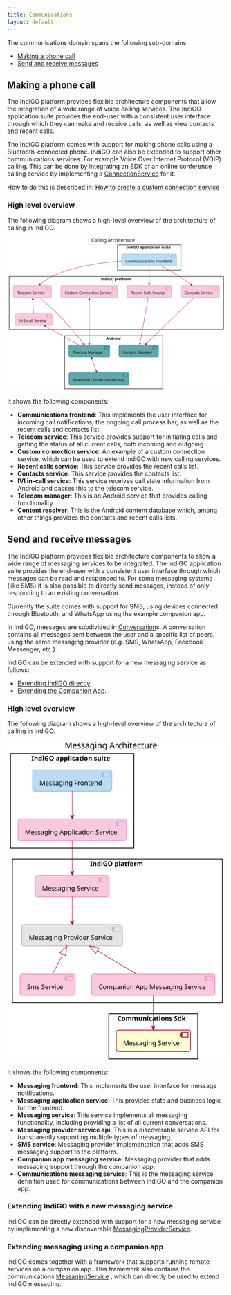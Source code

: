 ```yaml
---
title: Communications
layout: default
---
```


The communications domain spans the following sub-domains:

- [Making a phone call](#making-a-phone-call)
- [Send and receive messages](#send-and-receive-messages)

## Making a phone call

The IndiGO platform provides flexible architecture components that allow the integration of a wide
range of voice calling services. The IndiGO application suite provides the end-user with a
consistent user interface through which they can make and receive calls, as well as view contacts
and recent calls.

The IndiGO platform comes with support for making phone calls using a Bluetooth-connected phone.
IndiGO can also be extended to support other communications services. For example Voice Over
Internet Protocol (VOIP) calling. This can be done by integrating an SDK of an online conference
calling service by implementing a
[ConnectionService](https://developer.android.com/reference/android/telecom/ConnectionService) for
it.

How to do this is described in:
[How to create a custom connection service](/indigo/documentation/tutorials-and-examples/communications/create-a-custom-connections-service)

### High level overview

The following diagram shows a high-level overview of the architecture of calling in IndiGO.

![Calling high-level overview image](images/communications_domain-calling-high-level-overview.svg)

It shows the following components:

- __Communications frontend__: This implements the user interface for incoming call notifications,
    the ongoing call process bar, as well as the recent calls and contacts list.
- __Telecom service__: This service provides support for initiating calls and getting the status
    of all current calls, both incoming and outgoing.
- __Custom connection service__: An example of a custom connection service, which can be used to
  extend IndiGO with new calling services.
- __Recent calls service__: This service provides the recent calls list.
- __Contacts service__: This service provides the contacts list.
- __IVI in-call service__: This service receives call state information from Android and passes
    this to the telecom service.
- __Telecom manager__: This is an Android service that provides calling functionality.
- __Content resolver__: This is the Android content database which, among other things provides
  the contacts and recent calls lists.

## Send and receive messages

The IndiGO platform provides flexible architecture components to allow a wide range of
messaging services to be integrated. The IndiGO application suite provides the end-user with a
consistent user interface through which messages can be read and responded to. For some messaging
systems (like SMS) it is  also possible to directly send messages, instead of only responding to
an existing conversation.

Currently the suite comes with support for SMS, using devices connected through Bluetooth, and
WhatsApp using the example companion app.

In IndiGO, messages are subdivided in
[Conversation](TTIVI_INDIGO_API)s.
A conversation contains all messages sent between the user and a specific list of peers, using the
same messaging provider (e.g. SMS, WhatsApp, Facebook Messenger, etc.).

IndiGO can be extended with support for a new messaging service as follows:

- [Extending IndiGO directly](#extending-indigo-with-a-new-messaging-service).
- [Extending the Companion App](#extending-messaging-using-a-companion-app).


### High level overview

The following diagram shows a high-level overview of the architecture of calling in IndiGO.

![Messaging high-level overview image](images/communications_domain-messaging-high-level-overview.svg)

It shows the following components:

- __Messaging frontend__: This implements the user interface for message notifications.
- __Messaging application service__: This provides state and business logic for the frontend.
- __Messaging service__: This service implements all messaging functionality, including providing
  a list of all current conversations.
- __Messaging provider service api__: This is a discoverable service API for transparently
  supporting multiple types of messaging.
- __SMS service__: Messaging provider implementation that adds SMS messaging support to the
  platform.
- __Companion app messaging service__: Messaging provider that adds messaging support through the
  companion app.
- __Communications messaging service__: This is the messaging service definition used for
  communications between IndiGO and the companion app.

### Extending IndiGO with a new messaging service

IndiGO can be directly extended with support for a new messaging service by implementing a new
discoverable
[MessagingProviderService](TTIVI_INDIGO_API).

### Extending messaging using a companion app

IndiGO comes together with a framework that supports running remote services on a companion app.
This framework also contains the communications
[MessagingService](TTIVI_INDIGO_API)
, which can directly be used to extend IndiGO messaging.
